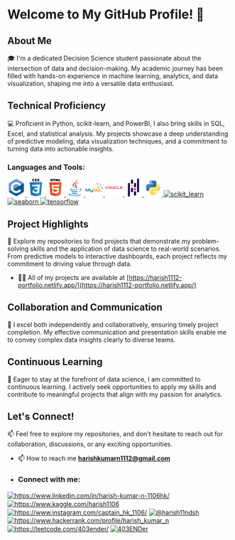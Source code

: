 # Welcome to My GitHub Profile! 👋
## About Me
🎓 I'm a dedicated Decision Science student passionate about the intersection of data and decision-making. My academic journey has been filled with hands-on experience in machine learning, analytics, and data visualization, shaping me into a versatile data enthusiast.

## Technical Proficiency
💻 Proficient in Python, scikit-learn, and PowerBI, I also bring skills in SQL, Excel, and statistical analysis. My projects showcase a deep understanding of predictive modeling, data visualization techniques, and a commitment to turning data into actionable insights.

<h3 align="left">Languages and Tools:</h3>
<p align="left"> <a href="https://www.cprogramming.com/" target="_blank" rel="noreferrer"> <img src="https://raw.githubusercontent.com/devicons/devicon/master/icons/c/c-original.svg" alt="c" width="40" height="40"/> </a> <a href="https://www.w3schools.com/css/" target="_blank" rel="noreferrer"> <img src="https://raw.githubusercontent.com/devicons/devicon/master/icons/css3/css3-original-wordmark.svg" alt="css3" width="40" height="40"/> </a> <a href="https://www.w3.org/html/" target="_blank" rel="noreferrer"> <img src="https://raw.githubusercontent.com/devicons/devicon/master/icons/html5/html5-original-wordmark.svg" alt="html5" width="40" height="40"/> </a> <a href="https://www.java.com" target="_blank" rel="noreferrer"> <img src="https://raw.githubusercontent.com/devicons/devicon/master/icons/java/java-original.svg" alt="java" width="40" height="40"/> </a> <a href="https://www.mysql.com/" target="_blank" rel="noreferrer"> <img src="https://raw.githubusercontent.com/devicons/devicon/master/icons/mysql/mysql-original-wordmark.svg" alt="mysql" width="40" height="40"/> </a> <a href="https://www.oracle.com/" target="_blank" rel="noreferrer"> <img src="https://raw.githubusercontent.com/devicons/devicon/master/icons/oracle/oracle-original.svg" alt="oracle" width="40" height="40"/> </a> <a href="https://pandas.pydata.org/" target="_blank" rel="noreferrer"> <img src="https://raw.githubusercontent.com/devicons/devicon/2ae2a900d2f041da66e950e4d48052658d850630/icons/pandas/pandas-original.svg" alt="pandas" width="40" height="40"/> </a> <a href="https://www.python.org" target="_blank" rel="noreferrer"> <img src="https://raw.githubusercontent.com/devicons/devicon/master/icons/python/python-original.svg" alt="python" width="40" height="40"/> </a> <a href="https://scikit-learn.org/" target="_blank" rel="noreferrer"> <img src="https://upload.wikimedia.org/wikipedia/commons/0/05/Scikit_learn_logo_small.svg" alt="scikit_learn" width="40" height="40"/> </a> <a href="https://seaborn.pydata.org/" target="_blank" rel="noreferrer"> <img src="https://seaborn.pydata.org/_images/logo-mark-lightbg.svg" alt="seaborn" width="40" height="40"/> </a> <a href="https://www.tensorflow.org" target="_blank" rel="noreferrer"> <img src="https://www.vectorlogo.zone/logos/tensorflow/tensorflow-icon.svg" alt="tensorflow" width="40" height="40"/> </a> </p>


## Project Highlights
🚀 Explore my repositories to find projects that demonstrate my problem-solving skills and the application of data science to real-world scenarios. From predictive models to interactive dashboards, each project reflects my commitment to driving value through data.
- 👨‍💻 All of my projects are available at [https://harish1112-portfolio.netlify.app/](https://harish1112-portfolio.netlify.app/)

## Collaboration and Communication
🤝 I excel both independently and collaboratively, ensuring timely project completion. My effective communication and presentation skills enable me to convey complex data insights clearly to diverse teams.

## Continuous Learning
🌟 Eager to stay at the forefront of data science, I am committed to continuous learning. I actively seek opportunities to apply my skills and contribute to meaningful projects that align with my passion for analytics.


## Let's Connect!
📫 Feel free to explore my repositories, and don't hesitate to reach out for collaboration, discussions, or any exciting opportunities.
- 📫 How to reach me **harishkumarn1112@gmail.com**
- <h3 align="left">Connect with me:</h3>
<p align="left">
<a href="https://www.linkedin.com/in/harish-kumar-n-1106hk/" target="blank"><img align="center" src="https://raw.githubusercontent.com/rahuldkjain/github-profile-readme-generator/master/src/images/icons/Social/linked-in-alt.svg" alt="https://www.linkedin.com/in/harish-kumar-n-1106hk/" height="30" width="40" /></a>
<a href="https://www.kaggle.com/harish1106" target="blank"><img align="center" src="https://raw.githubusercontent.com/rahuldkjain/github-profile-readme-generator/master/src/images/icons/Social/kaggle.svg" alt="https://www.kaggle.com/harish1106" height="30" width="40" /></a>
<a href="https://www.instagram.com/captain_hk_1106/" target="blank"><img align="center" src="https://raw.githubusercontent.com/rahuldkjain/github-profile-readme-generator/master/src/images/icons/Social/instagram.svg" alt="https://www.instagram.com/captain_hk_1106/" height="30" width="40" /></a>
<a href="https://medium.com/@harish11ndsh" target="blank"><img align="center" src="https://raw.githubusercontent.com/rahuldkjain/github-profile-readme-generator/master/src/images/icons/Social/medium.svg" alt="@harish11ndsh" height="30" width="40" /></a>
<a href="https://www.hackerrank.com/profile/harish_kumar_n" target="blank"><img align="center" src="https://raw.githubusercontent.com/rahuldkjain/github-profile-readme-generator/master/src/images/icons/Social/hackerrank.svg" alt="https://www.hackerrank.com/profile/harish_kumar_n" height="30" width="40" /></a>
<a href="https://leetcode.com/403ender/" target="blank"><img align="center" src="https://raw.githubusercontent.com/rahuldkjain/github-profile-readme-generator/master/src/images/icons/Social/leet-code.svg" alt="https://leetcode.com/403ender/" height="30" width="40" /></a>
<a href="https://discord.gg/403ENDer" target="blank"><img align="center" src="https://raw.githubusercontent.com/rahuldkjain/github-profile-readme-generator/master/src/images/icons/Social/discord.svg" alt="403ENDer" height="30" width="40" /></a>
</p>
